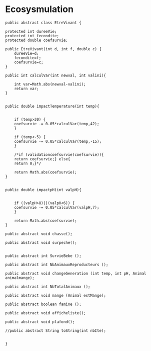 # Ecosysmulation
	
	public abstract class EtreVivant {

	protected int dureeVie;
	protected int fecondite;
	protected double coefsurvie;

	public EtreVivant(int d, int f, double c) {
		dureeVie=d;
	    fecondite=f;
	    coefsurvie=c;
	}

	public int calculVar(int newval, int valini){

	    int var=Math.abs(newval-valini);
	    return var;
	}


	public double impactTemperature(int temp){


	    if (temp>30) {
	    coefsurvie -= 0.05*calculVar(temp,42);
	    }

	    if (temp<-5) {
	    coefsurvie -= 0.05*calculVar(temp,-15);
	    }

	    /*if (validationcoefsurvie(coefsurvie)){
	    return coefsurvie;} else{
	    return 0;}*/

	    return Math.abs(coefsurvie);
	}


	public double impactpH(int valpH){


	    if ((valpH>8)||(valpH<6)) {
	    coefsurvie -= 0.05*calculVar(valpH,7);
	    }

	    return Math.abs(coefsurvie);
	}
	
	public abstract void chasse();

	public abstract void surpeche();


	public abstract int SurvieBebe ();

	public abstract int NbAnimauxReproducteurs ();

	public abstract void changeGeneration (int temp, int pH, Animal animalmange);

	public abstract int NbTotalAnimaux ();

	public abstract void mange (Animal estMange);

	public abstract boolean famine ();

	public abstract void afficheliste();

	public abstract void plafond();

	//public abstract String toString(int nbIte);


	}
